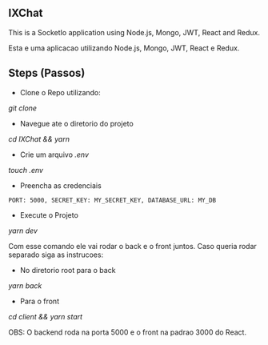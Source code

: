 ## IXChat

This is a SocketIo application using Node.js, Mongo, JWT, React and Redux. 

Esta e uma aplicacao utilizando Node.js, Mongo, JWT, React e Redux.

## Steps (Passos)

- Clone o Repo utilizando: 

_git clone_

- Navegue ate o diretorio do projeto

_cd IXChat && yarn_

- Crie um arquivo _.env_

_touch .env_

- Preencha as credenciais 

``PORT: 5000, SECRET_KEY: MY_SECRET_KEY, DATABASE_URL: MY_DB``

- Execute o Projeto

_yarn dev_

Com esse comando ele vai rodar o back e o front juntos. Caso queria rodar separado siga as instrucoes:

- No diretorio root para o back

_yarn back_

- Para o front

_cd client && yarn start_

OBS: O backend roda na porta 5000 e o front na padrao 3000 do React.